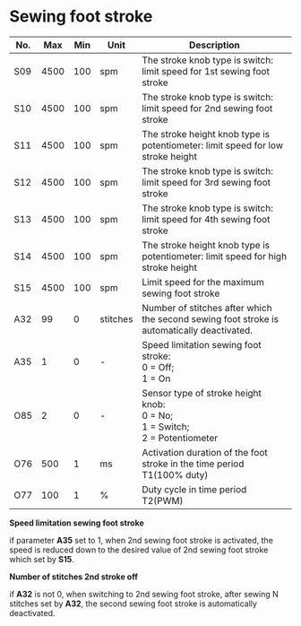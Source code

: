# Sewing foot stroke

| No. | Max | Min | Unit | Description |
| --- | --- | --- | --- | --- |
| S09 | 4500 | 100 | spm | The stroke knob type is switch: limit speed for 1st sewing foot stroke |
| S10 | 4500 | 100 | spm | The stroke knob type is switch: limit speed for 2nd sewing foot stroke |
| S11 | 4500 | 100 | spm | The stroke height knob type is potentiometer: limit speed for low stroke height |
| S12 | 4500 | 100 | spm | The stroke knob type is switch: limit speed for 3rd sewing foot stroke |
| S13 | 4500 | 100 | spm | The stroke knob type is switch: limit speed for 4th sewing foot stroke |
| S14 | 4500 | 100 | spm | The stroke height knob type is potentiometer: limit speed for high stroke height |
| S15 | 4500 | 100 | spm | Limit speed for the maximum sewing foot stroke |
| A32 | 99 | 0 | stitches | Number of stitches after which the second sewing foot stroke is automatically deactivated. |
| A35 | 1 | 0 | - | Speed limitation sewing foot stroke:<br>0 = Off;<br>1 = On |
| O85 | 2 | 0 | - | Sensor type of stroke height knob:<br>0 = No;<br>1 = Switch;<br>2 = Potentiometer |
| O76 | 500 | 1 | ms | Activation duration of the foot stroke in the time period T1(100% duty) |
| O77 | 100 | 1 | % | Duty cycle in time period T2(PWM) |

**Speed limitation sewing foot stroke**

if parameter **A35** set to 1, when 2nd sewing foot stroke is activated, the speed is reduced down to the desired value of 2nd sewing foot stroke which set by **S15**.

**Number of stitches 2nd stroke off**

if **A32** is not 0, when switching to 2nd sewing foot stroke, after sewing N stitches set by **A32**, the second sewing foot stroke is automatically deactivated.
